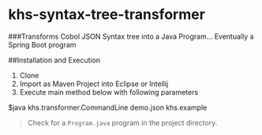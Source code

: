 # khs-syntax-tree-transformer

###Transforms Cobol JSON Syntax tree into a Java Program... Eventually a Spring Boot program 

##Installation and Execution

1. Clone 
2. Import as Maven Project into Eclipse or Intellij 
3. Execute main method below with following parameters 

  $java khs.transformer.CommandLine demo.json khs.example 
  
> Check for a `Program.java` program in the project directory. 
